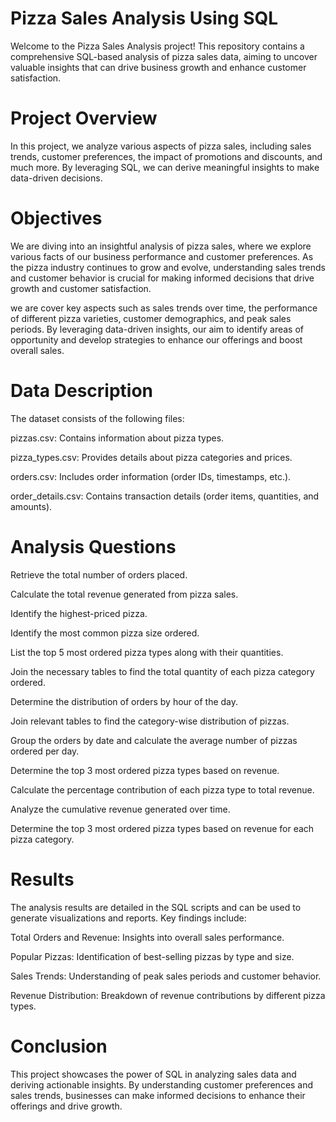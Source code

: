 # Pizza Sales Analysis Using SQL
Welcome to the Pizza Sales Analysis project! This repository contains a comprehensive SQL-based analysis of pizza sales data, aiming to uncover valuable insights that can drive business growth and enhance customer satisfaction.

# Project Overview
In this project, we analyze various aspects of pizza sales, including sales trends, customer preferences, the impact of promotions and discounts, and much more. By leveraging SQL, we can derive meaningful insights to make data-driven decisions.

# Objectives
We are diving into an insightful analysis of pizza sales, where we  explore various facts of our business performance and customer preferences. As the pizza industry continues to grow and evolve, understanding sales trends and customer behavior is crucial for making informed decisions that drive growth and customer satisfaction.
 
we are cover key aspects such as sales trends over time, the performance of different pizza varieties, customer demographics, and peak sales periods. By leveraging data-driven insights, our aim to identify areas of opportunity and develop strategies to enhance our offerings and boost overall sales.


# Data Description

The dataset consists of the following files:

pizzas.csv: Contains information about pizza types.

pizza_types.csv: Provides details about pizza categories and prices.

orders.csv: Includes order information (order IDs, timestamps, etc.).

order_details.csv: Contains transaction details (order items, quantities, and amounts).

# Analysis Questions

Retrieve the total number of orders placed.

Calculate the total revenue generated from pizza sales.

Identify the highest-priced pizza.

Identify the most common pizza size ordered.

List the top 5 most ordered pizza types along with their quantities.

Join the necessary tables to find the total quantity of each pizza category ordered.

Determine the distribution of orders by hour of the day.

Join relevant tables to find the category-wise distribution of pizzas.

Group the orders by date and calculate the average number of pizzas ordered per day.

Determine the top 3 most ordered pizza types based on revenue.

Calculate the percentage contribution of each pizza type to total revenue.

Analyze the cumulative revenue generated over time.

Determine the top 3 most ordered pizza types based on revenue for each pizza category.

# Results

The analysis results are detailed in the SQL scripts and can be used to generate visualizations and reports. Key findings include:

Total Orders and Revenue: Insights into overall sales performance.

Popular Pizzas: Identification of best-selling pizzas by type and size.

Sales Trends: Understanding of peak sales periods and customer behavior.

Revenue Distribution: Breakdown of revenue contributions by different pizza types.

# Conclusion

This project showcases the power of SQL in analyzing sales data and deriving actionable insights. By understanding customer preferences and sales trends, businesses can make informed decisions to enhance their offerings and drive growth.
